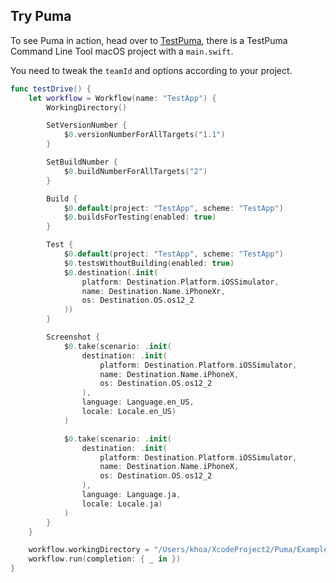 ## Try Puma

To see Puma in action, head over to [TestPuma](https://github.com/pumaswift/Puma/tree/develop/Example/TestPuma), there is a TestPuma Command Line Tool macOS project with a `main.swift`.

You need to tweak the `teamId` and options according to your project.

```swift
func testDrive() {
    let workflow = Workflow(name: "TestApp") {
        WorkingDirectory()

        SetVersionNumber {
            $0.versionNumberForAllTargets("1.1")
        }

        SetBuildNumber {
            $0.buildNumberForAllTargets("2")
        }

        Build {
            $0.default(project: "TestApp", scheme: "TestApp")
            $0.buildsForTesting(enabled: true)
        }

        Test {
            $0.default(project: "TestApp", scheme: "TestApp")
            $0.testsWithoutBuilding(enabled: true)
            $0.destination(.init(
                platform: Destination.Platform.iOSSimulator,
                name: Destination.Name.iPhoneXr,
                os: Destination.OS.os12_2
            ))
        }

        Screenshot {
            $0.take(scenario: .init(
                destination: .init(
                    platform: Destination.Platform.iOSSimulator,
                    name: Destination.Name.iPhoneX,
                    os: Destination.OS.os12_2
                ),
                language: Language.en_US,
                locale: Locale.en_US)
            )

            $0.take(scenario: .init(
                destination: .init(
                    platform: Destination.Platform.iOSSimulator,
                    name: Destination.Name.iPhoneX,
                    os: Destination.OS.os12_2
                ),
                language: Language.ja,
                locale: Locale.ja)
            )
        }
    }

    workflow.workingDirectory = "/Users/khoa/XcodeProject2/Puma/Example/TestApp"
    workflow.run(completion: { _ in })
}
```

